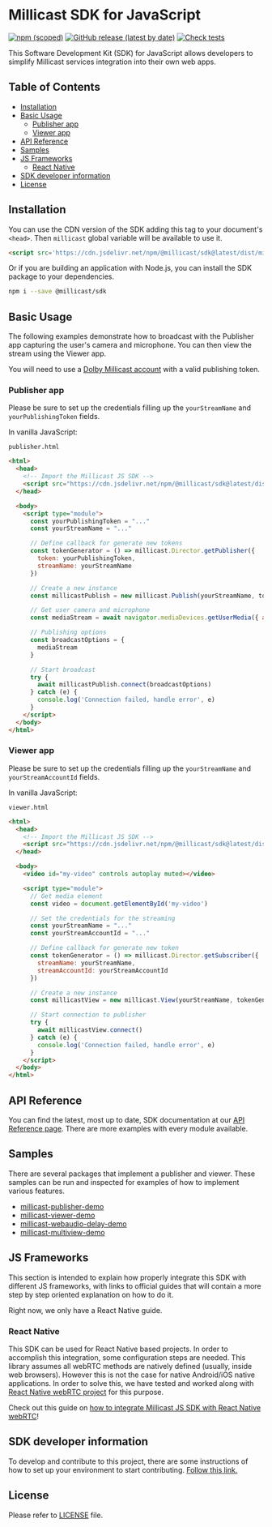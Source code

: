 # Millicast SDK for JavaScript

[![npm (scoped)](https://img.shields.io/npm/v/@millicast/sdk)](https://www.npmjs.com/package/@millicast/sdk)
[![GitHub release (latest by date)](https://img.shields.io/github/v/release/millicast/millicast-sdk)](https://github.com/millicast/millicast-sdk/releases)
[![Check tests](https://github.com/millicast/millicast-sdk/actions/workflows/check-tests.yml/badge.svg?branch=main)](https://github.com/millicast/millicast-sdk/actions/workflows/check-tests.yml)

This Software Development Kit (SDK) for JavaScript allows developers to simplify Millicast services integration into their own web apps.

## Table of Contents

- [Installation](#installation)
- [Basic Usage](#basic-usage)
  - [Publisher app](#publisher-app)
  - [Viewer app](#viewer-app)
- [API Reference](#api-reference)
- [Samples](#samples)
- [JS Frameworks](#js-frameworks)
  - [React Native](#react-native)
- [SDK developer information](#sdk-developer-information)
- [License](#license)


## Installation
You can use the CDN version of the SDK adding this tag to your document's `<head>`. Then `millicast` global variable will be available to use it.
```html
<script src='https://cdn.jsdelivr.net/npm/@millicast/sdk@latest/dist/millicast.umd.js'></script>
```

Or if you are building an application with Node.js, you can install the SDK package to your dependencies.


```sh
npm i --save @millicast/sdk
```

## Basic Usage

The following examples demonstrate how to broadcast with the Publisher app capturing the user's camera and microphone. You can then view the stream using the Viewer app.

You will need to use a [Dolby Millicast account](https://streaming.dolby.io/) with a valid publishing token.

### Publisher app

Please be sure to set up the credentials filling up the `yourStreamName` and `yourPublishingToken` fields.

In vanilla JavaScript:

`publisher.html`

```html
<html>
  <head>
    <!-- Import the Millicast JS SDK -->
    <script src="https://cdn.jsdelivr.net/npm/@millicast/sdk@latest/dist/millicast.umd.js"></script>
  </head>

  <body>
    <script type="module">
      const yourPublishingToken = "..."
      const yourStreamName = "..."

      // Define callback for generate new tokens
      const tokenGenerator = () => millicast.Director.getPublisher({
        token: yourPublishingToken,
        streamName: yourStreamName
      })

      // Create a new instance
      const millicastPublish = new millicast.Publish(yourStreamName, tokenGenerator)

      // Get user camera and microphone
      const mediaStream = await navigator.mediaDevices.getUserMedia({ audio: true, video: true })

      // Publishing options
      const broadcastOptions = {
        mediaStream
      }

      // Start broadcast
      try {
        await millicastPublish.connect(broadcastOptions)
      } catch (e) {
        console.log('Connection failed, handle error', e)
      }
    </script>
  </body>
</html>
```


### Viewer app

Please be sure to set up the credentials filling up the `yourStreamName` and `yourStreamAccountId` fields.

In vanilla JavaScript:

`viewer.html`

```html
<html>
  <head>
    <!-- Import the Millicast JS SDK -->
    <script src="https://cdn.jsdelivr.net/npm/@millicast/sdk@latest/dist/millicast.umd.js"></script>
  </head>

  <body>
    <video id="my-video" controls autoplay muted></video>

    <script type="module">
      // Get media element
      const video = document.getElementById('my-video')

      // Set the credentials for the streaming
      const yourStreamName = "..."
      const yourStreamAccountId = "..."

      // Define callback for generate new token
      const tokenGenerator = () => millicast.Director.getSubscriber({
        streamName: yourStreamName,
        streamAccountId: yourStreamAccountId
      })

      // Create a new instance
      const millicastView = new millicast.View(yourStreamName, tokenGenerator, video)

      // Start connection to publisher
      try {
        await millicastView.connect()
      } catch (e) {
        console.log('Connection failed, handle error', e)
      }
    </script>
  </body>
</html>
```



## API Reference
You can find the latest, most up to date, SDK documentation at our [API Reference page](https://millicast.github.io/millicast-sdk/). There are more examples with every module available.

## Samples

There are several packages that implement a publisher and viewer. These samples can be run and inspected for examples of how to implement various features.

* [millicast-publisher-demo](https://github.com/millicast/millicast-sdk/tree/main/packages/millicast-publisher-demo#readme)
* [millicast-viewer-demo](https://github.com/millicast/millicast-sdk/tree/main/packages/millicast-viewer-demo#readme)
* [millicast-webaudio-delay-demo](https://github.com/millicast/millicast-sdk/tree/main/packages/millicast-webaudio-delay-demo#readme)
* [millicast-multiview-demo](https://github.com/millicast/millicast-sdk/tree/main/packages/millicast-multiview-demo#readme)

## JS Frameworks

This section is intended to explain how properly integrate this SDK with different JS frameworks, with links to official guides that will contain a more step by step oriented explanation on how to do it. 

Right now, we only have a React Native guide.

### React Native
This SDK can be used for React Native based projects. In order to accomplish this integration, some configuration steps are needed. This library assumes all webRTC methods are natively defined (usually, inside web browsers). However this is not the case for native Android/iOS native applications. In order to solve this, we have tested and worked along with [React Native webRTC project](https://github.com/react-native-webrtc/react-native-webrtc) for this purpose. 

Check out this guide on [how to integrate Millicast JS SDK with React Native webRTC](https://docs.dolby.io/streaming-apis/docs/rn)!

## SDK developer information
To develop and contribute to this project, there are some instructions of how to set up your environment to start contributing. [Follow this link.](https://github.com/millicast/millicast-sdk/blob/main/developer-info.md)

## License
Please refer to [LICENSE](https://github.com/millicast/millicast-sdk/blob/main/LICENSE) file.

